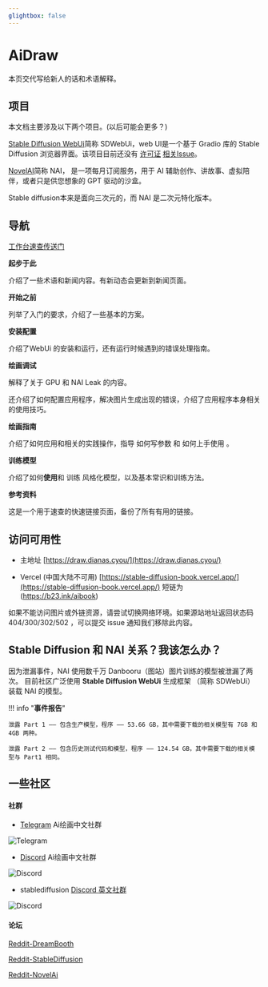 ```yaml
---
glightbox: false
---
```


# AiDraw

<!--
Copyright (C)  2022  StableDiffusionBook.
    Permission is granted to copy, distribute and/or modify this document
    under the terms of the GNU Free Documentation License, Version 1.3
    or any later version published by the Free Software Foundation;
    with no Invariant Sections, no Front-Cover Texts, and no Back-Cover Texts.
    A copy of the license is included in the section entitled "GNU
    Free Documentation License".
-->


本页交代写给新人的话和术语解释。


## 项目

本文档主要涉及以下两个项目。(以后可能会更多？)


[Stable Diffusion WebUi](https://github.com/AUTOMATIC1111/stable-diffusion-webui)简称 SDWebUi，web UI是一个基于 Gradio 库的 Stable Diffusion 浏览器界面。该项目目前还没有 [许可证](https://github.com/AUTOMATIC1111/stable-diffusion-webui/issues/24) [相关Issue](https://github.com/AUTOMATIC1111/stable-diffusion-webui/issues/2059)。

[NovelAI](https://novelai.net/)简称 NAI， 是一项每月订阅服务，用于 AI 辅助创作、讲故事、虚拟陪伴，或者只是供您想象的 GPT 驱动的沙盒。

Stable diffusion本来是面向三次元的，而 NAI 是二次元特化版本。

## 导航

[工作台速查传送门](https://draw.dianas.cyou/paint/)


**起步于此**

介绍了一些术语和新闻内容。有新动态会更新到新闻页面。

**开始之前**

列举了入门的要求，介绍了一些基本的方案。

**安装配置**

介绍了WebUi 的安装和运行，还有运行时候遇到的错误处理指南。

**绘画调试**

解释了关于 GPU 和 NAI Leak 的内容。

还介绍了如何配置应用程序，解决图片生成出现的错误，介绍了应用程序本身相关的使用技巧。

**绘画指南**

介绍了如何应用和相关的实践操作，指导 如何写参数 和 如何上手使用 。

**训练模型**

介绍了如何**使用**和 训练 风格化模型，以及基本常识和训练方法。

**参考资料**

这是一个用于速查的快速链接页面，备份了所有有用的链接。


## 访问可用性

- 主地址
[https://draw.dianas.cyou/](https://draw.dianas.cyou/)

- Vercel (中国大陆不可用)
[https://stable-diffusion-book.vercel.app/](https://stable-diffusion-book.vercel.app/) 短链为(https://b23.ink/aibook)

如果不能访问图片或外链资源，请尝试切换网络环境。如果源站地址返回状态码 404/300/302/502 ，可以提交 issue 通知我们移除此内容。


## Stable Diffusion 和 NAI 关系？我该怎么办？

因为泄漏事件，NAI 使用数千万 Danbooru（图站）图片训练的模型被泄漏了两次。 目前社区广泛使用 **Stable Diffusion WebUi** 生成框架 （简称 SDWebUi）装载 NAI 的模型。


!!! info "**事件报告**"

    泄露 Part 1 —— 包含生产模型，程序 —— 53.66 GB，其中需要下载的相关模型有 7GB 和 4GB 两种。

    泄露 Part 2 —— 包含历史测试代码和模型，程序 —— 124.54 GB，其中需要下载的相关模型与 Part1 相同。



## 一些社区


#### 社群

- [Telegram](https://t.me/StableDiffusion_CN) Ai绘画中文社群
<img src="https://img.shields.io/badge/Telegram-Group-blue" alt="Telegram">

- [Discord](https://discord.gg/vhsArSSA6K) Ai绘画中文社群
<img src="https://img.shields.io/discord/1033769426216046622?color=blue&label=Discord_Ai%E7%BB%98%E7%94%BB%E4%B8%AD%E6%96%87%E7%BB%84" alt="Discord">

- stablediffusion [Discord 英文社群](https://discord.gg/stablediffusion) 
<img src="https://img.shields.io/discord/1002292111942635562?color=blue&label=Discord_stablediffusion" alt="Discord">


#### 论坛

[Reddit-DreamBooth](https://www.reddit.com/r/DreamBooth/)

[Reddit-StableDiffusion](https://www.reddit.com/r/StableDiffusion/)

[Reddit-NovelAi](https://www.reddit.com/r/NovelAi/)